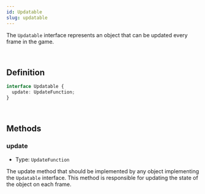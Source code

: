 ```yaml
---
id: Updatable
slug: updatable
---
```


The `Updatable` interface represents an object that can be updated every frame in the game.

<br/>

## Definition

```ts
interface Updatable {
  update: UpdateFunction;
}
```

<br/>

## Methods

### update

- Type: `UpdateFunction`

The update method that should be implemented by any object implementing the `Updatable` interface. This method is responsible for updating the state of the object on each frame.